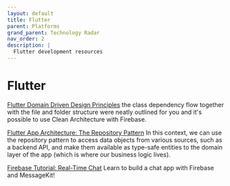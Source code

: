```yaml
---
layout: default
title: Flutter
parent: Platforms
grand_parent: Technology Radar
nav_order: 2
description: |
  Flutter development resources
---
```


# Flutter

[Flutter Domain Driven Design Principles](https://resocoder.com/2020/03/09/flutter-firebase-ddd-course-1-domain-driven-design-principles/) the class dependency flow together with the file and folder structure were neatly outlined for you and it's possible to use Clean Architecture with Firebase.

[Flutter App Architecture: The Repository Pattern](https://codewithandrea.com/articles/flutter-repository-pattern/) In this context, we can use the repository pattern to access data objects from various sources, such as a backend API, and make them available as type-safe entities to the domain layer of the app (which is where our business logic lives).

[Firebase Tutorial: Real-Time Chat](https://www.raywenderlich.com/22067733-firebase-tutorial-real-time-chat) Learn to build a chat app with Firebase and MessageKit!
